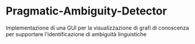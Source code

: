 Pragmatic-Ambiguity-Detector
==================

Implementazione di una GUI per la visualizzazione di grafi di conoscenza per supportare l'identificazione di ambiguità linguistiche
